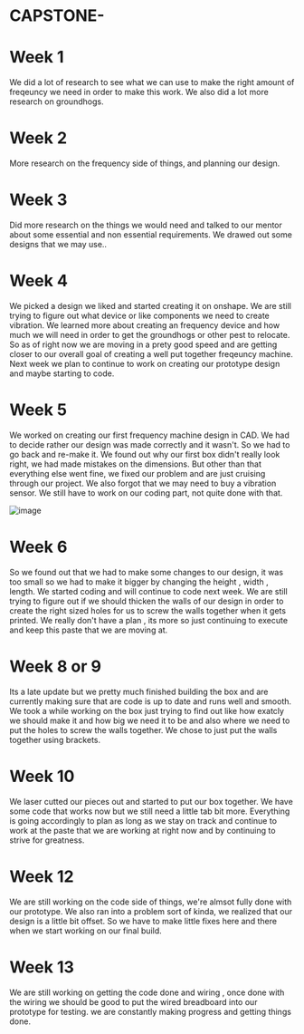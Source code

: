 # CAPSTONE-

# Week 1
We did a lot of research to see what we can use to make the right amount of freqeuncy we need in order to make this work. 
We also did a lot more research on groundhogs.

# Week 2 
More research on the frequency side of things, and planning our design.
# Week 3 
Did more research on the things we would need and talked to our mentor about some essential and non essential requirements. We drawed out some designs that we may use..


# Week 4
We picked a design we liked and started creating it on onshape. We are still trying to figure out what device or like components we need to create vibration.
We learned more about creating an frequency device and how much we will need in order to get the groundhogs or other pest to relocate. So as of right now we are moving in a prety good speed and are getting closer to our overall goal of creating a well put together freqeuncy machine. Next week we plan to continue to work on creating our prototype design and maybe starting to code.
# Week 5
We worked on creating our first frequency machine design in CAD. We had to decide rather our design was made correctly and it wasn't. So we had to go back and re-make it. We found out why our first box didn't really look right, we had made mistakes on the dimensions.
But other than that everything else went fine, we fixed our problem and are just cruising through our project. We also forgot that we may need to buy a vibration sensor. We still have to work on our coding part, not quite done with that. 




![image](https://github.com/Devon128/CAPSTONE-/assets/71898987/f2e1b868-44de-429c-acae-732c6baace4e)
# Week 6 
So we found out that we had to make some changes to our design, it was too small so we had to make it bigger by changing the height , width , length. We started coding and will continue to code next week. We are still trying to figure out if we should thicken the walls of our design in order to create the right sized holes for us to screw the walls together when it gets printed. We really don't have a plan , its more so just continuing to execute and keep this paste that we are moving at.


# Week 8 or 9 
Its a late update but we pretty much finished building the box and are currently making sure that are code is up to date and runs well and smooth. We took a while working on the box just trying to find out like how exatcly we should make it and how big we need it to be and also where we need to put the holes to screw the walls together. We chose to just put the walls together using brackets.


# Week 10 
We laser cutted our pieces out and started to put our box together. We have some code that works now but we still need a little tab bit more. Everything is going accordingly to plan as long as we stay on track and continue to work at the paste that we are working at right now and by continuing to strive for greatness.
# Week 12
We are still working on the code side of things, we're almsot fully done with our prototype. We also ran into a problem sort of kinda, we realized that our design is a little bit offset. So we have to make little fixes here and there when we start working on our final build.
# Week 13
We are still working on getting the code done and wiring , once done with the wiring we should be good to put the wired breadboard into our prototype for testing. we are constantly making progress and getting things done.
